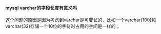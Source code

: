 #### mysql varchar的字段长度有意义吗

这个问题的原因是因为考虑到varchar是可变长的，比如一个varchar(100)和varchar(32)存储一个10位的字符时占用的空间是一样的；





#### 

